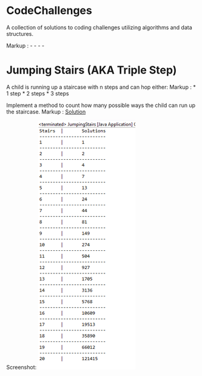 # CodeChallenges
A collection of solutions to coding challenges utilizing algorithms and data structures. 

Markup :  - - - -

# Jumping Stairs (AKA Triple Step)
A child is running up a staircase with n steps and can hop either:
 Markup : * 1 step
          * 2 steps
          * 3 steps 
          
 Implement a method to count how many possible ways the child can run up the staircase.
Markup :  [Solution](https://github.com/DustinVK/CodeChallenges/blob/main/src/vankrimpen/dustin/JumpingStairs.java "Solution Code") 

Screenshot:
![alt text](https://github.com/DustinVK/CodeChallenges/blob/main/Screenshots/Jumping-Stairs-Screenshot.PNG?raw=true)
